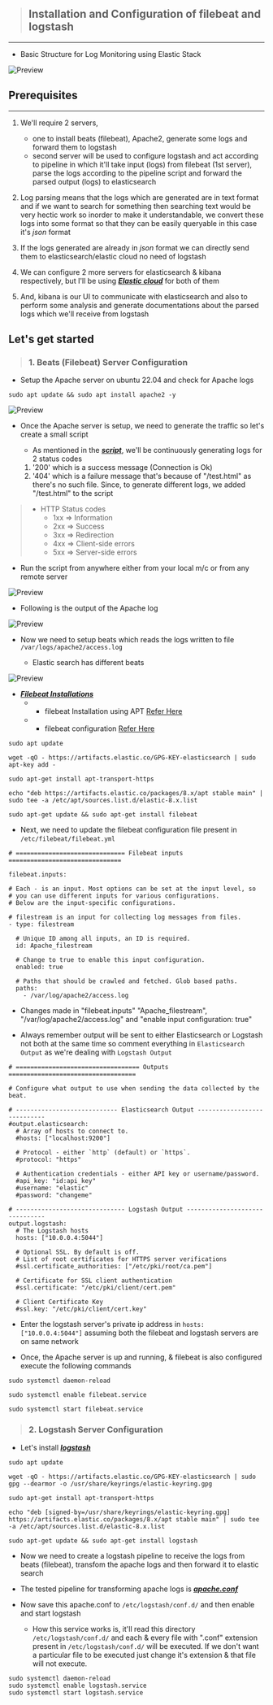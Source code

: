 
> ## Installation and Configuration of filebeat and logstash
-----------------------------------------------------------

* Basic Structure for Log Monitoring using Elastic Stack

![Preview](./img/elasticsearch_workflow.png)

## Prerequisites
----------------

1. We'll require 2 servers, 
   - one to install beats (filebeat), Apache2, generate some logs and forward them to logstash
   - second server will be used to configure logstash and act according to pipeline in which it'll take input (logs) from filebeat (1st server), parse the logs according to the pipeline script and forward the parsed output (logs) to elasticsearch

2. Log parsing means that the logs which are generated are in text format and if we want to search for something then searching text would be very hectic work so inorder to make it understandable, we convert these logs into some format so that they can be easily queryable in this case it's _json_ format

3. If the logs generated are already in _json_ format we can directly send them to elasticsearch/elastic cloud no need of logstash

4. We can configure 2 more servers for elasticsearch & kibana respectively, but I'll be using _**[Elastic cloud](https://www.elastic.co/cloud)**_ for both of them

5. And, kibana is our UI to communicate with elasticsearch and also to perform some analysis and generate documentations about the parsed logs which we'll receive from logstash


## Let's get started

> ### 1. Beats (Filebeat) Server Configuration
 
* Setup the Apache server on ubuntu 22.04 and check for Apache logs
```
sudo apt update && sudo apt install apache2 -y
```
![Preview](./img/apache2logspath.png)

* Once the Apache server is setup, we need to generate the traffic so let's create a small script

     * As mentioned in the _**[script](./files/ping.sh)**_, we'll be continuously generating logs for 2 status codes
   1. '200' which is a success message (Connection is Ok)
   2. '404' which is a failure message that's because of "/test.html" as there's no such file. Since, to generate different logs, we added "/test.html" to the script


>   * HTTP Status codes
>       * 1xx => Information
>       * 2xx => Success
>       * 3xx => Redirection
>       * 4xx => Client-side errors
>       * 5xx => Server-side errors


* Run the script from anywhere either from your local m/c or from any remote server

![Preview](./img/scriptexecution.png)


* Following is the output of the Apache log

![Preview](./img/accesslog.png)


* Now we need to setup beats which reads the logs written to file ```/var/logs/apache2/access.log```

    * Elastic search has different beats

![Preview](./img/beatsfamily.png)

* _**[Filebeat Installations](https://www.elastic.co/guide/en/beats/filebeat/current/filebeat-installation-configuration.html)**_ 
    * * filebeat Installation using APT [Refer Here](https://www.elastic.co/guide/en/beats/filebeat/current/setup-repositories.html)
  
    * * filebeat configuration [Refer Here](https://www.elastic.co/guide/en/beats/filebeat/current/configuring-howto-filebeat.html)

```
sudo apt update
```
```
wget -qO - https://artifacts.elastic.co/GPG-KEY-elasticsearch | sudo apt-key add -
```
```
sudo apt-get install apt-transport-https
```
```
echo "deb https://artifacts.elastic.co/packages/8.x/apt stable main" | sudo tee -a /etc/apt/sources.list.d/elastic-8.x.list
```
```
sudo apt-get update && sudo apt-get install filebeat
```

* Next, we need to update the filebeat configuration file present in ```/etc/filebeat/filebeat.yml```

```
# ============================== Filebeat inputs ===============================

filebeat.inputs:

# Each - is an input. Most options can be set at the input level, so
# you can use different inputs for various configurations.
# Below are the input-specific configurations.

# filestream is an input for collecting log messages from files.
- type: filestream

  # Unique ID among all inputs, an ID is required.
  id: Apache_filestream

  # Change to true to enable this input configuration.
  enabled: true

  # Paths that should be crawled and fetched. Glob based paths.
  paths:
    - /var/log/apache2/access.log
```
* Changes made in "filebeat.inputs" "Apache_filestream", "/var/log/apache2/access.log" and "enable input configuration: true"

* Always remember output will be sent to either Elasticsearch or Logstash not both at the same time so comment everything in ```Elasticsearch Output``` as we're dealing with ```Logstash Output```

```
# ================================== Outputs ===================================

# Configure what output to use when sending the data collected by the beat.

# ---------------------------- Elasticsearch Output ----------------------------
#output.elasticsearch:
  # Array of hosts to connect to.
  #hosts: ["localhost:9200"]

  # Protocol - either `http` (default) or `https`.
  #protocol: "https"

  # Authentication credentials - either API key or username/password.
  #api_key: "id:api_key"
  #username: "elastic"
  #password: "changeme"

# ------------------------------ Logstash Output -------------------------------
output.logstash:
  # The Logstash hosts
  hosts: ["10.0.0.4:5044"]

  # Optional SSL. By default is off.
  # List of root certificates for HTTPS server verifications
  #ssl.certificate_authorities: ["/etc/pki/root/ca.pem"]

  # Certificate for SSL client authentication
  #ssl.certificate: "/etc/pki/client/cert.pem"

  # Client Certificate Key
  #ssl.key: "/etc/pki/client/cert.key"

```

* Enter the logstash server's private ip address in ```hosts: ["10.0.0.4:5044"]``` assuming both the filebeat and logstash servers are on same network

* Once, the Apache server is up and running, & filebeat is also configured execute the following commands

```
sudo systemctl daemon-reload
```
```
sudo systemctl enable filebeat.service
```
```
sudo systemctl start filebeat.service
```
 
> ### 2. Logstash Server Configuration

* Let's install _**[logstash](https://www.elastic.co/guide/en/logstash/current/installing-logstash.html)**_

```
sudo apt update
```
```
wget -qO - https://artifacts.elastic.co/GPG-KEY-elasticsearch | sudo gpg --dearmor -o /usr/share/keyrings/elastic-keyring.gpg
```
```
sudo apt-get install apt-transport-https
```
```
echo "deb [signed-by=/usr/share/keyrings/elastic-keyring.gpg] https://artifacts.elastic.co/packages/8.x/apt stable main" | sudo tee -a /etc/apt/sources.list.d/elastic-8.x.list
```
```
sudo apt-get update && sudo apt-get install logstash
```

* Now we need to create a logstash pipeline to receive the logs from beats (filebeat), transfom the apache logs and then forward it to elastic search

* The tested pipeline for transforming apache logs is _**[apache.conf](./files/apache.conf)**_

* Now save this apache.conf to ```/etc/logstash/conf.d/``` and then enable and start logstash
  * How this service works is, it'll read this directory ```/etc/logstash/conf.d/``` and each & every file with ".conf" extension present in ```/etc/logstash/conf.d/``` will be executed. If we don't want a particular file to be executed just change it's extension & that file will not execute.

```
sudo systemctl daemon-reload
sudo systemctl enable logstash.service
sudo systemctl start logstash.service
```
